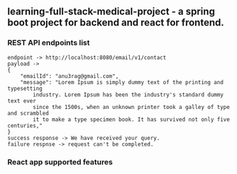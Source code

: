 ## learning-full-stack-medical-project - a spring boot project for backend and react for frontend.

### REST API endpoints list

```
endpoint -> http://localhost:8080/email/v1/contact
payload ->
{
    "emailId": "anu3rag@gmail.com",
    "message": "Lorem Ipsum is simply dummy text of the printing and typesetting
        industry. Lorem Ipsum has been the industry's standard dummy text ever
        since the 1500s, when an unknown printer took a galley of type and scrambled
        it to make a type specimen book. It has survived not only five centuries,"
}
success response -> We have received your query.
failure respnse -> request can't be completed.
```

### React app supported features
